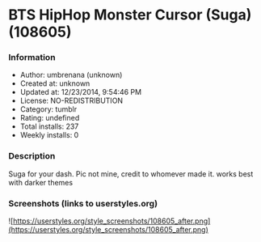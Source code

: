 # BTS HipHop Monster Cursor (Suga) (108605)

### Information
- Author: umbrenana (unknown)
- Created at: unknown
- Updated at: 12/23/2014, 9:54:46 PM
- License: NO-REDISTRIBUTION
- Category: tumblr
- Rating: undefined
- Total installs: 237
- Weekly installs: 0


### Description
Suga for your dash. Pic not mine, credit to whomever made it. works best with darker themes


### Screenshots (links to userstyles.org)
![https://userstyles.org/style_screenshots/108605_after.png](https://userstyles.org/style_screenshots/108605_after.png)


